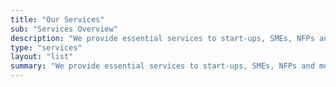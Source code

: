 ```yaml
---
title: "Our Services"
sub: "Services Overview"
description: "We provide essential services to start-ups, SMEs, NFPs and more to help you achieve compliance, meet global standards, and build business resilience for the long run."
type: "services"
layout: "list"
summary: "We provide essential services to start-ups, SMEs, NFPs and more to help you achieve compliance, meet global standards, and build business resilience for the long run."
---
```

